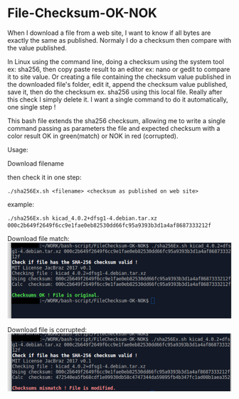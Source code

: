 # File-Checksum-OK-NOK

When I download a file from a web site, I want to know if 
all bytes are exactly the same as published. Normaly I do a
checksum then compare with the value published. 
 
In Linux using the command line, doing a checksum using the system tool 
ex: sha256, then copy paste result to an editor ex: nano or gedit to 
compare it to site value. 
Or creating a file containing the checksum value published in the downloaded 
file's folder, edit it, append the checksum value published, save it, then 
do the checksum  ex. sha256 using this local file. 
Really after this check I simply delete it. I want a single command to do it automatically, 
one single step !  


This bash file extends the sha256 checksum, allowing me to write a single 
command passing as parameters the file and expected checksum with a color 
result OK in green(match) or NOK in red (corrupted).

Usage: 

Download filename 

then check it in one step:
```shell
./sha256Ex.sh <filename> <checksum as published on web site>
```

example:
```shell
./sha256Ex.sh kicad_4.0.2+dfsg1-4.debian.tar.xz  000c2b649f2649f6cc9e1fae0eb82530dd66fc95a9393b3d1a4af8687333212f
```

Download file match: 
![Match image](/images/checksum-example-OK.png "Match")


Download file is corrupted: 
![Corruped image](/images/checksum-example-NOK.png "Corrupted")

